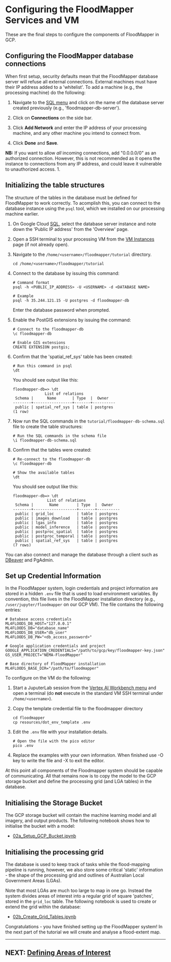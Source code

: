# Configuring the FloodMapper Services and VM

These are the final steps to configure the components of FloodMapper
in GCP.


## Configuring the FloodMapper database connections

When first setup, security defaults mean that the FloodMapper database
server will refuse all external connections. External machines must
have their IP address added to a 'whitelist'. To add a machine (e.g.,
the processing machine) do the following:

 1. Navigate to the [SQL menu](https://console.cloud.google.com/sql)
 and click on the name of the database server created previously (e.g.,
 'floodmapper-db-server').

 1. Click on **Connections** on the side bar.

 1. Click **Add Network** and enter the IP address of your processing
 machine, and any other machine you intend to connect from.

 1. Click **Done** and **Save**.

**NB:** If you want to allow *all* incoming connections, add
 "0.0.0.0/0" as an authorized connection. However, this is not
 recommended as it opens the instance to connections from any IP
 address, and could leave it vulnerable to unauthorized access.  1.

## Initializing the table structures

The structure of the tables in the database must be defined for
FloodMapper to work correctly. To acomplish this, you can connect to
the database instance using the `psql` tool, which we installed on our
processing machine earlier.

 1. On Google Cloud [SQL](https://console.cloud.google.com/sql),
select the database server instance and note down the 'Public IP
address' from the 'Overview' page.

 1. Open a SSH terminal to your processing VM from the [VM
 Instances](https://console.cloud.google.com/compute/instances) page
 (if not already open).

 1. Navigate to the ```/home/<username>/floodmapper/tutorial``` directory.
    ```
    cd /home/<username>/floodmapper/tutorial
    ```

 1. Connect to the database by issuing this command:
    ```
    # Command format
    psql -h <PUBLIC_IP_ADDRESS> -U <USERNAME> -d <DATABASE NAME>

    # Example
    psql -h 35.244.121.15 -U postgres -d floodmapper-db
    ```
    Enter the database password when prompted.

 1. Enable the PostGIS extensions by issuing the command:
    ```
    # Connect to the floodmapper-db
    \c floodmapper-db

    # Enable GIS extensions
    CREATE EXTENSION postgis;
    ```

 1. Confirm that the 'spatial_ref_sys' table has been created:
     ```
     # Run this command in psql
     \dt
     ```
     You should see output like this:
     ```
     floodmapper-db=> \dt
                   List of relations
      Schema |      Name       | Type  |  Owner
     --------+-----------------+-------+----------
      public | spatial_ref_sys | table | postgres
     (1 row)
     ```

 1. Now run the SQL commands in the
 ```tutorial/floodmapper-db-schema.sql``` file to create the table
 structures:
     ```
     # Run the SQL commands in the schema file
     \i floodmapper-db-schema.sql
     ```

 1. Confirm that the tables were created:
     ```
     # Re-connect to the floodmapper-db
     \c floodmapper-db

     # Show the available tables
     \dt
     ```
     You should see output like this:
     ```
     floodmapper-db=> \dt
                    List of relations
      Schema |       Name        | Type  |  Owner
     --------+-------------------+-------+----------
      public | grid_loc          | table | postgres
      public | images_download   | table | postgres
      public | lgas_info         | table | postgres
      public | model_inference   | table | postgres
      public | postproc_spatial  | table | postgres
      public | postproc_temporal | table | postgres
      public | spatial_ref_sys   | table | postgres
     (7 rows)
     ```

You can also connect and manage the database through a client such as
  [DBeaver](https://dbeaver.io/) and PgAdmin.


## Set up Credential Information

In the FloodMapper system, login credentials and project information
are stored in a hidden ```.env``` file that is used to load
environment variables. By convention, this file lives in the
FloodMapper installation directory (e.g.,
```/user/jupyter/floodmapper``` on our GCP VM). The file contains the
following entries:

```
# Database access credentials
ML4FLOODS_DB_HOST="127.0.0.1"
ML4FLOODS_DB="database_name"
ML4FLOODS_DB_USER="db_user"
ML4FLOODS_DB_PW="<db_access_password>"

# Google application credentials and project
GOOGLE_APPLICATION_CREDENTIALS="/path/to/gcp/key/floodmapper-key.json"
GS_USER_PROJECT="NEMA-FloodMapper"

# Base directory of FloodMapper installation
ML4FLOODS_BASE_DIR="/path/to/floodmapper"
```

To configure on the VM do the following:

 1. Start a JuputerLab session from the [Vertex AI Workbench
 menu](https://console.cloud.google.com/vertex-ai/workbench?project=floodmapper-demo)
 and open a terminal (do **not** execute in the standard VM SSH
 terminal under ```/home/<username>```).

 1. Copy the template credential file to the floodmapper directory
    ```
    cd floodmapper
    cp resources/dot_env_template .env
    ```
 1. Edit the ```.env``` file with your installation details.
    ```
    # Open the file with the pico editor
    pico .env
    ```

 1. Replace the examples with your own information. When finished use
 <Ctrl>-O key to write the file and <Ctrl>-X to exit the editor.


At this point all components of the Floodmapper system should be
capable of communicating. All that remains now is to copy the model to
the GCP storage bucket and define the processing grid (and LGA tables)
in the database.


## Initialising the Storage Bucket

The GCP storage bucket will contain the machine learning model and all
imagery, and output products. The following notebook shows how to
initialise the bucket with a model:

 * [02a_Setup_GCP_Bucket.ipynb](02a_Setup_GCP_Bucket.ipynb)


## Initialising the processing grid

The database is used to keep track of tasks while the flood-mapping
pipeline is running, however, we also store some critical 'static'
information - the shape of the processing grid and outlines of
Australian Local Government Areas (LGAs).

Note that most LGAs are much too large to map in one go. Instead the
system divides areas of interest into a regular grid of square
'patches', stored in the ```grid_loc``` table. The following notebook
is used to create or extend the grid within the database:

 * [02b_Create_Grid_Tables.ipynb](02b_Create_Grid_Tables.ipynb)


Congratulations - you have finished setting up the FloodMapper system!
In the next part of the tutorial we will create and analyse a
flood-extent map.

---

## NEXT: [Defining Areas of Interest](03_EMS_AND_AOIS.md)











